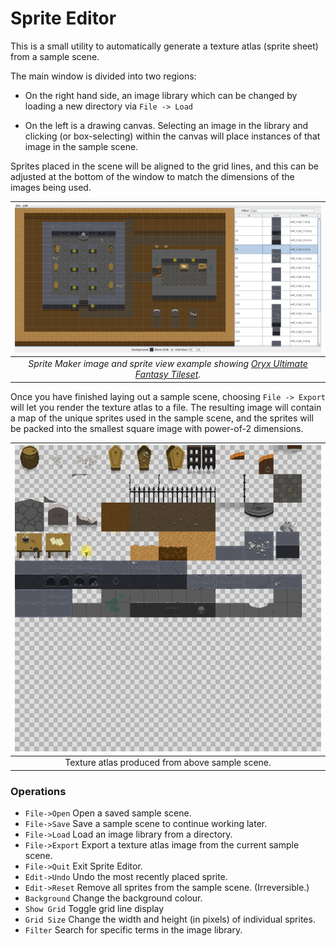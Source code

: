 Sprite Editor
=============

This is a small utility to automatically generate a texture atlas (sprite 
sheet) from a sample scene.

The main window is divided into two regions:
 * On the right hand side, an image library which can be changed by loading 
 a new directory via `File -> Load`
 
 * On the left is a drawing canvas. Selecting an image in the library and
 clicking (or box-selecting) within the canvas will place instances of that
 image in the sample scene.
 
Sprites placed in the scene will be aligned to the grid lines, and this can
be adjusted at the bottom of the window to match the dimensions of the images
being used.

| ![Sprite Editor Screenshot](doc/sprite_editor.png "Sprite Maker image and sprite views using Oryx Ultimate Fantasy Tileset") |
|:--:|
| *Sprite Maker image and sprite view example showing [Oryx Ultimate Fantasy Tileset](https://www.oryxdesignlab.com/ultimatefantasy/).* |

Once you have finished laying out a sample scene, choosing `File -> Export` will
let you render the texture atlas to a file. The resulting image will contain a
map of the unique sprites used in the sample scene, and the sprites will be
packed into the smallest square image with power-of-2 dimensions.

| ![Result texture](doc/oryx_sample.png "Resulting sprite sheet") |
|:--:|
| Texture atlas produced from above sample scene. |

### Operations

* `File->Open` Open a saved sample scene.
* `File->Save` Save a sample scene to continue working later.
* `File->Load` Load an image library from a directory.
* `File->Export` Export a texture atlas image from the current sample scene.
* `File->Quit` Exit Sprite Editor.
* `Edit->Undo` Undo the most recently placed sprite.
* `Edit->Reset` Remove all sprites from the sample scene. (Irreversible.)
* `Background` Change the background colour.
* `Show Grid` Toggle grid line display
* `Grid Size` Change the width and height (in pixels) of individual sprites.
* `Filter` Search for specific terms in the image library.
